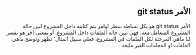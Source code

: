 ## <div dir=rtl>  الأمر git status </div>  



<div dir=rtl> 
الأمر git status هو بكل بساطه سطر اوامر يتم كتابته داخل المشروع لبين حالة المشروع المتعامل معه. فهي تبين حالة الملفات داخل المشروع. أو بمعنى اخر هو يفسر لنا ماهي المرحلة لكل الملفات في المشروع، فعلى سبيل المثال٬ تظهر وتوضح ماهي الملفات او المجلدات الغير متّبعه. 
</div> 

